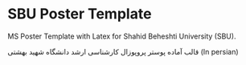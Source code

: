 # SBU Poster Template
MS Poster Template with Latex for Shahid Beheshti University (SBU).

قالب آماده پوستر پروپوزال کارشناسی ارشد دانشگاه شهید بهشتی (In persian)
